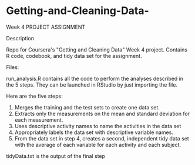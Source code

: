 # Getting-and-Cleaning-Data-
Week 4 PROJECT ASSIGNMENT 

Description

Repo for Coursera's "Getting and Cleaning Data" Week 4 project. Contains R code, codebook, and tidy data set for the assignment.

Files:

run_analysis.R contains all the code to perform the analyses described in the 5 steps. They can be launched in RStudio by just importing the file. 

Here are the five steps:

1. Merges the training and the test sets to create one data set.
2. Extracts only the measurements on the mean and standard deviation for each measurement.
3. Uses descriptive activity names to name the activities in the data set
4. Appropriately labels the data set with descriptive variable names.
5. From the data set in step 4, creates a second, independent tidy data set with the average of each variable for each activity and each subject.

tidyData.txt is the output of the final step
